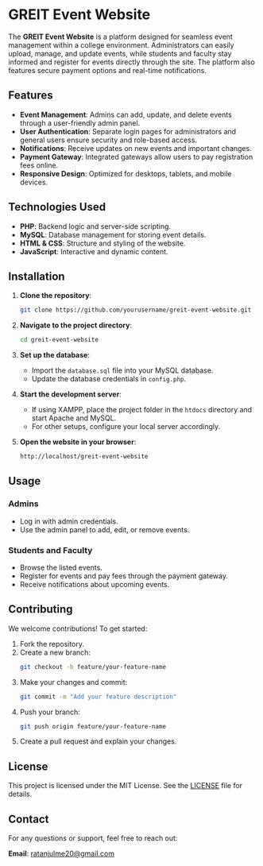 # GREIT Event Website

The **GREIT Event Website** is a platform designed for seamless event management within a college environment. Administrators can easily upload, manage, and update events, while students and faculty stay informed and register for events directly through the site. The platform also features secure payment options and real-time notifications.

## Features

- **Event Management**: Admins can add, update, and delete events through a user-friendly admin panel.
- **User Authentication**: Separate login pages for administrators and general users ensure security and role-based access.
- **Notifications**: Receive updates on new events and important changes.
- **Payment Gateway**: Integrated gateways allow users to pay registration fees online.
- **Responsive Design**: Optimized for desktops, tablets, and mobile devices.

## Technologies Used

- **PHP**: Backend logic and server-side scripting.
- **MySQL**: Database management for storing event details.
- **HTML & CSS**: Structure and styling of the website.
- **JavaScript**: Interactive and dynamic content.

## Installation

1. **Clone the repository**:
   ```bash
   git clone https://github.com/yourusername/greit-event-website.git
   ```

2. **Navigate to the project directory**:
   ```bash
   cd greit-event-website
   ```

3. **Set up the database**:
   - Import the `database.sql` file into your MySQL database.
   - Update the database credentials in `config.php`.

4. **Start the development server**:
   - If using XAMPP, place the project folder in the `htdocs` directory and start Apache and MySQL.
   - For other setups, configure your local server accordingly.

5. **Open the website in your browser**:
   ```bash
   http://localhost/greit-event-website
   ```

## Usage

### Admins
- Log in with admin credentials.
- Use the admin panel to add, edit, or remove events.

### Students and Faculty
- Browse the listed events.
- Register for events and pay fees through the payment gateway.
- Receive notifications about upcoming events.

## Contributing

We welcome contributions! To get started:

1. Fork the repository.
2. Create a new branch:
   ```bash
   git checkout -b feature/your-feature-name
   ```
3. Make your changes and commit:
   ```bash
   git commit -m "Add your feature description"
   ```
4. Push your branch:
   ```bash
   git push origin feature/your-feature-name
   ```
5. Create a pull request and explain your changes.

## License

This project is licensed under the MIT License. See the [LICENSE](LICENSE) file for details.

## Contact

For any questions or support, feel free to reach out:

**Email**: [ratanjulme20@gmail.com](mailto:ratanjulme20@gmail.com)

